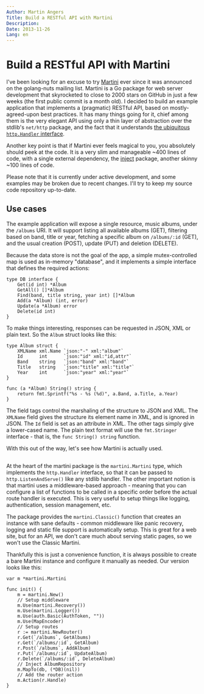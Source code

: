 ```yaml
---
Author: Martin Angers
Title: Build a RESTful API with Martini
Description: 
Date: 2013-11-26
Lang: en
---
```


# Build a RESTful API with Martini

I've been looking for an excuse to try [Martini][] ever since it was announced on the golang-nuts mailing list. Martini is a Go package for web server development that skyrocketed to close to 2000 stars on GitHub in just a few weeks (the first public commit is a month old). I decided to build an example application that implements a (pragmatic) RESTful API, based on mostly-agreed-upon best practices. It has many things going for it, chief among them is the very elegant API using only a thin layer of abstraction over the stdlib's `net/http` package, and the fact that it understands [the ubiquitous `http.Handler` interface][handler].

Another key point is that if Martini ever feels magical to you, you absolutely should peek at the code. It is a very slim and manageable ~400 lines of code, with a single external dependency, the [inject][] package, another skinny ~100 lines of code.

Please note that it is currently under active development, and some examples may be broken due to recent changes. I'll try to keep my source code repository up-to-date.

## Use cases

The example application will expose a single resource, music albums, under the `/albums` URI. It will support listing all available albums (GET), filtering based on band, title or year, fetching a specific album on `/albums/:id` (GET), and the usual creation (POST), update (PUT) and deletion (DELETE).

Because the data store is not the goal of the app, a simple mutex-controlled map is used as in-memory "database", and it implements a simple interface that defines the required actions:

```
type DB interface {
	Get(id int) *Album
	GetAll() []*Album
	Find(band, title string, year int) []*Album
	Add(a *Album) (int, error)
	Update(a *Album) error
	Delete(id int)
}
``` 

To make things interesting, responses can be requested in JSON, XML or plain text. So the `Album` struct looks like this:

```
type Album struct {
	XMLName xml.Name `json:"-" xml:"album"`
	Id      int      `json:"id" xml:"id,attr"`
	Band    string   `json:"band" xml:"band"`
	Title   string   `json:"title" xml:"title"`
	Year    int      `json:"year" xml:"year"`
}

func (a *Album) String() string {
	return fmt.Sprintf("%s - %s (%d)", a.Band, a.Title, a.Year)
}
```

The field tags control the marshaling of the structure to JSON and XML. The `XMLName` field gives the structure its element name in XML, and is ignored in JSON. The `Id` field is set as an attribute in XML. The other tags simply give a lower-cased name. The plain text format will use the `fmt.Stringer` interface - that is, the `func String() string` function.

With this out of the way, let's see how Martini is actually used.

## 

At the heart of the martini package is the `martini.Martini` type, which implements the `http.Handler` interface, so that it can be passed to `http.ListenAndServe()` like any stdlib handler. The other important notion is that martini uses a middleware-based approach - meaning that you can configure a list of functions to be called in a specific order before the actual route handler is executed. This is very useful to setup things like logging, authentication, session management, etc.

The package provides the `martini.Classic()` function that creates an instance with sane defaults - common middleware like panic recovery, logging and static file support is automatically setup. This is great for a web site, but for an API, we don't care much about serving static pages, so we won't use the Classic Martini.

Thankfully this is just a convenience function, it is always possible to create a bare Martini instance and configure it manually as needed. Our version looks like this:

```
var m *martini.Martini

func init() {
	m = martini.New()
	// Setup middleware
	m.Use(martini.Recovery())
	m.Use(martini.Logger())
	m.Use(auth.Basic(AuthToken, ""))
	m.Use(MapEncoder)
	// Setup routes
	r := martini.NewRouter()
	r.Get(`/albums`, GetAlbums)
	r.Get(`/albums/:id`, GetAlbum)
	r.Post(`/albums`, AddAlbum)
	r.Put(`/albums/:id`, UpdateAlbum)
	r.Delete(`/albums/:id`, DeleteAlbum)
	// Inject AlbumRepository
	m.MapTo(db, (*DB)(nil))
	// Add the router action
	m.Action(r.Handle)
}
```

[martini]: http://martini.codegangsta.io
[inject]: https://github.com/codegangsta/inject
[handler]: http://golang.org/pkg/net/http/#Handler

